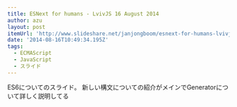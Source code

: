 ```yaml
---
title: ESNext for humans - LvivJS 16 August 2014
author: azu
layout: post
itemUrl: 'http://www.slideshare.net/janjongboom/esnext-for-humans-lvivjs-16-august-2014'
date: '2014-08-16T10:49:34.195Z'
tags:
  - ECMAScript
  - JavaScript
  - スライド
---
```

ES6についてのスライド。
新しい構文についての紹介がメインでGeneratorについて詳しく説明してる
